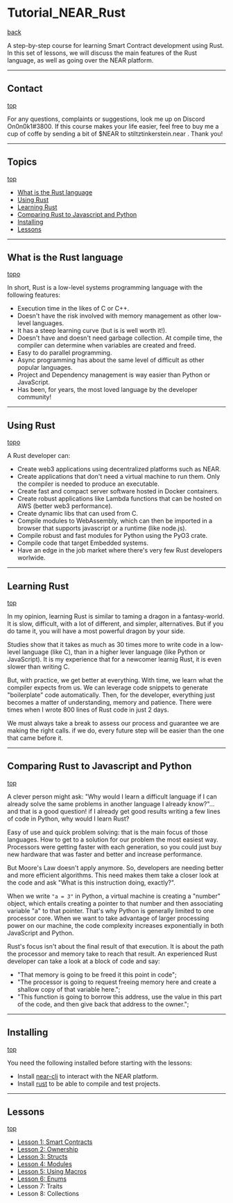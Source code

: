 # Tutorial_NEAR_Rust

[back](https://github.com/On0n0k1/Tutorial_NEAR_Rust/tree/main/)

A step-by-step course for learning Smart Contract development using Rust. In this set of lessons, we will discuss the main features of the Rust language, 
as well as going over the NEAR platform. 

---

## Contact

[top](#tutorial_near_rust)

For any questions, complaints or suggestions, look me up on Discord On0n0k1#3800. If this course makes your life easier, feel free to buy me a cup of coffe by sending a bit of $NEAR to stiltztinkerstein.near . Thank you!

---

## Topics

[top](#tutorial_near_rust)

 - [What is the Rust language](#what-is-the-rust-language)
 - [Using Rust](#using-rust)
 - [Learning Rust](#learning-rust)
 - [Comparing Rust to Javascript and Python](#comparing-rust-to-javascript-and-python)
 - [Installing](#installing)
 - [Lessons](#lessons)

---

## What is the Rust language

[topo](#tutorial_near_rust)

In short, Rust is a low-level systems programming language with the following features:

 - Execution time in the likes of C or C++.
 - Doesn't have the risk involved with memory management as other low-level languages.
 - It has a steep learning curve (but is is well worth it!).
 - Doesn't have and doesn't need garbage collection. At compile time, the compiler can determine when variables are created and freed. 
 - Easy to do parallel programming. 
 - Async programming has about the same level of difficult as other popular languages.
 - Project and Dependency management is way easier than Python or JavaScript.
 - Has been, for years, the most loved language by the developer community!

---

## Using Rust

[topo](#tutorial_near_rust)

A Rust developer can:

 - Create web3 applications using decentralized platforms such as NEAR.
 - Create applications that don't need a virtual machine to run them. Only the compiler is needed to produce an executable.
 - Create fast and compact server software hosted in Docker containers.
 - Create robust applications like Lambda functions that can be hosted on AWS (better web3 performance).
 - Create dynamic libs that can used from C.
 - Compile modules to WebAssembly, which can then be imported in a browser that supports javascript or a runtime (like node.js).
 - Compile robust and fast modules for Python using the PyO3 crate.
 - Compile code that target Embedded systems.
 - Have an edge in the job market where there's very few Rust developers worlwide.

---

## Learning Rust
[top](#tutorial_near_rust)

In my opinion, learning Rust is similar to taming a dragon in a fantasy-world. It is slow, difficult, with a lot of different, and simpler, alternatives. 
But if you do tame it, you will have a most powerful dragon by your side.

Studies show that it takes as much as 30 times more to write code in a low-level language (like C), than in a higher lever language (like Python or JavaScript). 
It is my experience that for a newcomer learnig Rust, it is even slower than writing C. 

But, with practice, we get better at everything. With time, we learn what the compiler expects from us. We can leverage code snippets to generate "boilerplate" code automatically. Then, for the developer, everything just becomes a matter of understanding, memory and patience. There were times when I wrote 800 lines of Rust code
in just 2 days. 

We must always take a break to assess our process and guarantee we are making the right calls. if we do, every future step will be easier than the one that came before it. 

---

## Comparing Rust to Javascript and Python

[top](#tutorial_near_rust)

A clever person might ask: "Why would I learn a difficult language if I can already solve the same problems in another language I already know?"... and that is a good question! if I already get good results writing a few lines of code in Python, why would I learn Rust? 

Easy of use and quick problem solving: that is the main focus of those languages. How to get to a solution for our problem the most easiest way. 
Processors were getting faster with each generation, so you could just buy new hardware that was faster and better and increase performance. 

But Moore's Law doesn't apply anymore. So, developers are needing better and more efficient algorithms. This need makes them take a closer look at the code and ask
"What is this instruction doing, exactly?". 

When we write `"a = 3"` in Python, a virtual machine is creating a "number" object, which entails creating a pointer to that number and then associating variable "a" to that pointer. That's why Python is generally limited to one processor core. When we want to take advantage of larger processing power on our machine, the code complexity increases exponentially in both JavaScript and Python.

Rust's focus isn't about the final result of that execution. It is about the path the processor and memory take to reach that result. An experienced Rust developer can take a look at a block of code and say: 
 - "That memory is going to be freed it this point in code";
 - "The processor is going to request freeing memory here and create a shallow copy of that variable here.";
 - "This function is going to borrow this address, use the value in this part of the code, and then give back that address to the owner.";

---

## Installing

[top](#tutorial_near_rust)

You need the following installed before starting with the lessons:

 - Install [near-cli](https://github.com/On0n0k1/Tutorial_NEAR_Rust/blob/main/PT-BR/static/tutorials/setup-nearcli.md) to interact with the NEAR platform.
 - Install [rust](https://github.com/On0n0k1/Tutorial_NEAR_Rust/blob/main/PT-BR/static/tutorials/rust.md) to be able to compile and test projects.

---

## Lessons

[top](#tutorial_near_rust)

 - [Lesson 1: Smart Contracts](https://github.com/On0n0k1/Tutorial_NEAR_Rust/tree/main/EN/lesson_1_contract)
 - [Lesson 2: Ownership](https://github.com/On0n0k1/Tutorial_NEAR_Rust/tree/main/EN/lesson_2_ownership)
 - [Lesson 3: Structs](https://github.com/On0n0k1/Tutorial_NEAR_Rust/tree/main/EN/lesson_3_structs)
 - [Lesson 4: Modules](https://github.com/On0n0k1/Tutorial_NEAR_Rust/tree/main/EN/lesson_4_modules)
 - [Lesson 5: Using Macros](https://github.com/On0n0k1/Tutorial_NEAR_Rust/tree/main/EN/lesson_5_macro_usage)
 - [Lesson 6: Enums](https://github.com/On0n0k1/Tutorial_NEAR_Rust/tree/main/EN/lesson_6_enums)
 - Lesson 7: Traits
 - Lesson 8: Collections
